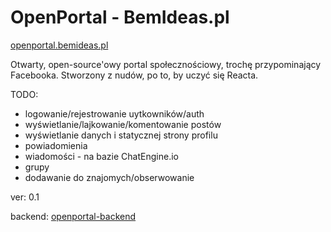 # OpenPortal - BemIdeas.pl

[openportal.bemideas.pl](https://openportal.bemideas.pl)

Otwarty, open-source'owy portal społecznościowy, trochę przypominający Facebooka. Stworzony z nudów, po to, by uczyć się Reacta.

TODO:

- logowanie/rejestrowanie uytkowników/auth
- wyświetlanie/lajkowanie/komentowanie postów
- wyświetlanie danych i statycznej strony profilu
- powiadomienia
- wiadomości - na bazie ChatEngine.io
- grupy
- dodawanie do znajomych/obserwowanie

ver: 0.1

backend: [openportal-backend](https://github.com/bemolxd/openportal-backend)

